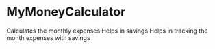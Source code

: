 # MyMoneyCalculator

Calculates the monthly expenses 
Helps in savings 
Helps in tracking the month expenses with savings 
